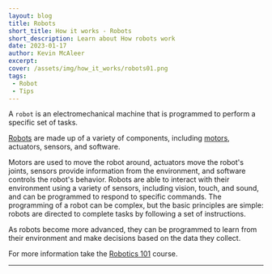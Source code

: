 ```yaml
---
layout: blog
title: Robots
short_title: How it works - Robots
short_description: Learn about How robots work
date: 2023-01-17
author: Kevin McAleer
excerpt: 
cover: /assets/img/how_it_works/robots01.png
tags:
 - Robot
 - Tips
---
```



A `robot` is an electromechanical machine that is programmed to perform a specific set of tasks. 

[Robots](/resources/glossary#robot) are made up of a variety of components, including [motors](/resources/glossary#motor), actuators, sensors, and software.

Motors are used to move the robot around, actuators move the robot's joints, sensors provide information from the environment, and software controls the robot's behavior. Robots are able to interact with their environment using a variety of sensors, including vision, touch, and sound, and can be programmed to respond to specific commands. The programming of a robot can be complex, but the basic principles are simple: robots are directed to complete tasks by following a set of instructions. 

As robots become more advanced, they can be programmed to learn from their environment and make decisions based on the data they collect.

For more information take the [Robotics 101](/learn/robotics_101/) course.

---
